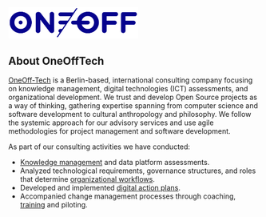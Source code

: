<p align="left"><a href="https://oneofftech.de" target="_blank"><img src="https://raw.githubusercontent.com/OneOffTech/.github/main/art/oneofftech-logo.svg" width="260"></a></p>

## About OneOffTech

[OneOff-Tech](https://oneofftech.de) is a Berlin-based, international consulting company focusing on knowledge management, digital technologies (ICT) assessments, and organizational development. We trust and develop Open Source projects as a way of thinking, gathering expertise spanning from computer science and software development to cultural anthropology and philosophy. We follow the systemic approach for our advisory services and use agile methodologies for project management and software development. 

As part of our consulting activities we have conducted:

- [Knowledge management](https://oneofftech.de/blog/introducing-the-knowledge-management-framework/) and data platform assessments.
- Analyzed technological requirements, governance structures, and roles that determine [organizational workflows](https://oneofftech.de/blog/an-example-of-a-data-driven-network-analysis/).
- Developed and implemented [digital action plans](https://oneofftech.de/blog/open-source-digital-platform-for-ithen-a-success-story/).
- Accompanied change management processes through coaching, [training](https://oneofftech.de/blog/8-scrum-practices-you-are-probably-underevaluating/) and piloting.

